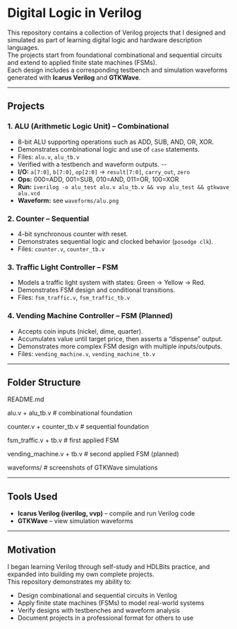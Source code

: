 # Digital Logic in Verilog

This repository contains a collection of Verilog projects that I designed and simulated as part of learning digital logic and hardware description languages.  
The projects start from foundational combinational and sequential circuits and extend to applied finite state machines (FSMs).  
Each design includes a corresponding testbench and simulation waveforms generated with **Icarus Verilog** and **GTKWave**.

---

## Projects

### 1. ALU (Arithmetic Logic Unit) – Combinational
- 8-bit ALU supporting operations such as ADD, SUB, AND, OR, XOR.  
- Demonstrates combinational logic and use of `case` statements.  
- Files: `alu.v`, `alu_tb.v`  
- Verified with a testbench and waveform outputs.
--
- **I/O:** `a[7:0]`, `b[7:0]`, `op[2:0]` → `result[7:0]`, `carry_out`, `zero`
- **Ops:** 000=ADD, 001=SUB, 010=AND, 011=OR, 100=XOR
- **Run:** `iverilog -o alu_test alu.v alu_tb.v && vvp alu_test && gtkwave alu.vcd`
- **Waveform:** see `waveforms/alu.png`

### 2. Counter – Sequential
- 4-bit synchronous counter with reset.  
- Demonstrates sequential logic and clocked behavior (`posedge clk`).  
- Files: `counter.v`, `counter_tb.v`  

### 3. Traffic Light Controller – FSM
- Models a traffic light system with states: Green → Yellow → Red.  
- Demonstrates FSM design and conditional transitions.  
- Files: `fsm_traffic.v`, `fsm_traffic_tb.v`  

### 4. Vending Machine Controller – FSM (Planned)
- Accepts coin inputs (nickel, dime, quarter).  
- Accumulates value until target price, then asserts a “dispense” output.  
- Demonstrates more complex FSM design with multiple inputs/outputs.  
- Files: `vending_machine.v`, `vending_machine_tb.v`  

---

## Folder Structure
README.md

alu.v + alu_tb.v # combinational foundation

counter.v + counter_tb.v # sequential foundation

fsm_traffic.v + tb.v # first applied FSM

vending_machine.v + tb.v # second applied FSM (planned)

waveforms/ # screenshots of GTKWave simulations

---

## Tools Used
- **Icarus Verilog (iverilog, vvp)** – compile and run Verilog code  
- **GTKWave** – view simulation waveforms  

---

## Motivation
I began learning Verilog through self-study and HDLBits practice, and expanded into building my own complete projects.  
This repository demonstrates my ability to:
- Design combinational and sequential circuits in Verilog  
- Apply finite state machines (FSMs) to model real-world systems  
- Verify designs with testbenches and waveform analysis  
- Document projects in a professional format for others to use  
